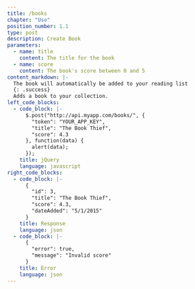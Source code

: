 ```yaml
---
title: /books
chapter: "Uso"
position_number: 1.1
type: post
description: Create Book
parameters:
  - name: title
    content: The title for the book
  - name: score
    content: The book's score between 0 and 5
content_markdown: |-
  The book will automatically be added to your reading list
  {: .success}
  Adds a book to your collection.
left_code_blocks:
  - code_block: |-
      $.post("http://api.myapp.com/books/", {
        "token": "YOUR_APP_KEY",
        "title": "The Book Thief",
        "score": 4.3
      }, function(data) {
        alert(data);
      });
    title: jQuery
    language: javascript
right_code_blocks:
  - code_block: |-
      {
        "id": 3,
        "title": "The Book Thief",
        "score": 4.3,
        "dateAdded": "5/1/2015"
      }
    title: Response
    language: json
  - code_block: |-
      {
        "error": true,
        "message": "Invalid score"
      }
    title: Error
    language: json
---
```

